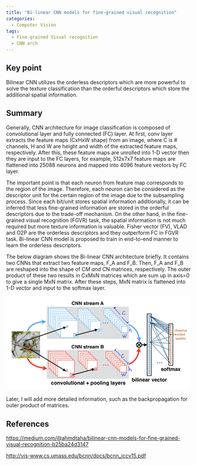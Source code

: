 ```yaml
---
title: "Bi-linear CNN models for fine-grained visual recognition"
categories:
  - Computer Vision
tags:
  - Fine-grained Visual recognition
  - CNN arch
---
```

## Key point
Bilinear CNN utilizes the orderless descriptors which are more powerful to solve the texture classification than the orderful descriptors which store the additional spatial information.

## Summary
Generally, CNN architecture for image classification is composed of convolutional layer and fully connected (FC) layer. At first, conv layer extracts the feature maps (CxHxW shape) from an image, where C is # channels, H and W are height and width of the extracted feature maps, respectively. After this, these feature maps are unrolled into 1-D vector then they are input to the FC layers, for example, 512x7x7 feature maps are flattened into 25088 neurons and mapped into 4096 feature vectors by FC layer.

The important point is that each neuron from feature map corresponds to the region of the image. Therefore, each neuron can be considered as the descriptor unit for the certain region of the image due to the subsampling process. Since each bit/unit stores spatial information additionally, it can be inferred that less fine-grained information are stored in the orderful descriptors due to the trade-off mechanism. On the other hand, in the fine-grained visual recognition (FGVR) task, the spatial information is not much required but more texture information is valuable. Fisher vector (FV), VLAD and O2P are the orderless descriptors and they outperform FC in FGVR task. Bi-linear CNN model is proposed to train in end-to-end manner to learn the orderless descriptors.

The below diagram shows the Bi-linear CNN architecture briefly. It contains two CNNs that extract two feature maps, F_A and F_B. Then, F_A and F_B are reshaped into the shape of C*M and C*N matrices, respectively. The outer product of these two results in CxMxN matrices which are sum up in axis=0 to give a single MxN matrix. After these steps, MxN matrix is flattened into 1-D vector and input to the softmax layer.

<img src="/assets/imgs/TY_Lin(2015)/arch.PNG" alt="Bi-linear CNN architecture">

Later, I will add more detailed information, such as the backpropagation for outer product of matrices.

## References
<a href="https://medium.com/@ahmdtaha/bilinear-cnn-models-for-fine-grained-visual-recognition-b25ba24d3147">https://medium.com/@ahmdtaha/bilinear-cnn-models-for-fine-grained-visual-recognition-b25ba24d3147</a>

<a href="http://vis-www.cs.umass.edu/bcnn/docs/bcnn_iccv15.pdf">http://vis-www.cs.umass.edu/bcnn/docs/bcnn_iccv15.pdf</a>